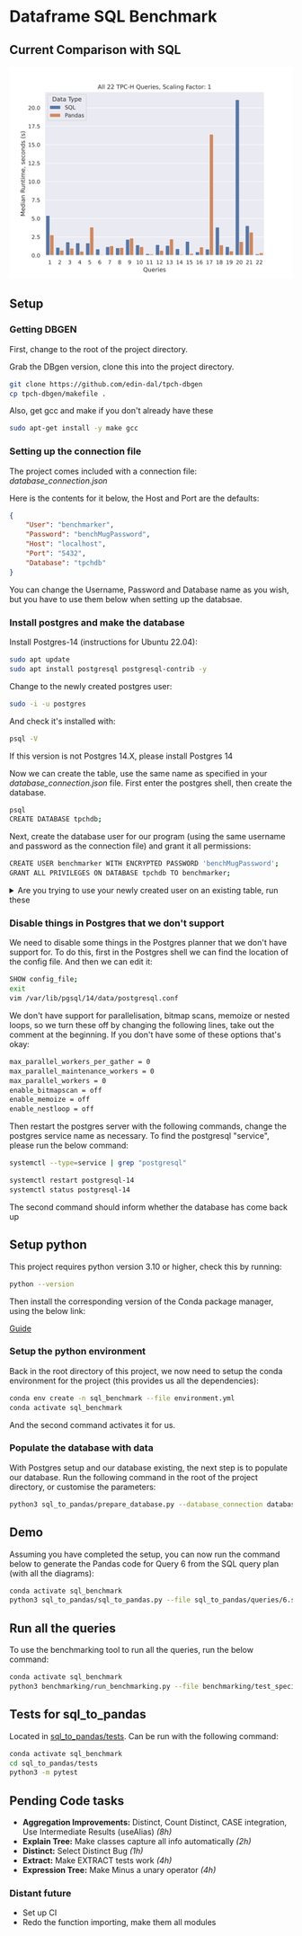 # Dataframe SQL Benchmark

## Current Comparison with SQL

![Comparison Table, Scaling Factor 1](benchmarking/analysis_results/all_queries_compare_queries.svg)

## Setup
### Getting DBGEN

First, change to the root of the project directory.

Grab the DBgen version, clone this into the project directory.

```bash
git clone https://github.com/edin-dal/tpch-dbgen
cp tpch-dbgen/makefile .
```

Also, get gcc and make if you don't already have these

```bash
sudo apt-get install -y make gcc
```

### Setting up the connection file

The project comes included with a connection file: _database\_connection.json_

Here is the contents for it below, the Host and Port are the defaults:

```json
{
    "User": "benchmarker",
    "Password": "benchMugPassword",
    "Host": "localhost",
    "Port": "5432",
    "Database": "tpchdb"
}
```

You can change the Username, Password and Database name as you wish, but you have to use them below when setting up the databsae.

### Install postgres and make the database

Install Postgres-14 (instructions for Ubuntu 22.04):

```bash
sudo apt update
sudo apt install postgresql postgresql-contrib -y
```

Change to the newly created postgres user:

```bash
sudo -i -u postgres
```

And check it's installed with:

```bash
psql -V
```

If this version is not Postgres 14.X, please install Postgres 14

Now we can create the table, use the same name as specified in your _database\_connection.json_ file. First enter the postgres shell, then create the database.

```bash
psql
CREATE DATABASE tpchdb;
```

Next, create the database user for our program (using the same username and password as the connection file) and grant it all permissions:

```bash
CREATE USER benchmarker WITH ENCRYPTED PASSWORD 'benchMugPassword';
GRANT ALL PRIVILEGES ON DATABASE tpchdb TO benchmarker;
```

<details>
<summary>Are you trying to use your newly created user on an existing table, run these</summary>


Assuming your user is: _benchmarker_.

```bash
GRANT ALL PRIVILEGES ON ALL TABLES IN SCHEMA public TO benchmarker;
GRANT ALL PRIVILEGES ON ALL SEQUENCES IN SCHEMA public TO benchmarker;


ALTER DEFAULT PRIVILEGES FOR USER benchmarker IN SCHEMA public GRANT SELECT, INSERT, UPDATE, DELETE ON TABLES TO benchmarker;
```
</details>

### Disable things in Postgres that we don't support

We need to disable some things in the Postgres planner that we don't have support for. To do this, first in the Postgres shell we can find the location of the config file. And then we can edit it:
```bash
SHOW config_file;
exit
vim /var/lib/pgsql/14/data/postgresql.conf
```

We don't have support for parallelisation, bitmap scans, memoize or nested loops, so we turn these off by changing the following lines, take out the comment at the beginning. If you don't have some of these options that's okay:

```bash
max_parallel_workers_per_gather = 0
max_parallel_maintenance_workers = 0
max_parallel_workers = 0
enable_bitmapscan = off
enable_memoize = off
enable_nestloop = off
```

Then restart the postgres server with the following commands, change the postgres service name as necessary. To find the postgresql "service", please run the below command:

```bash
systemctl --type=service | grep "postgresql"
```

```bash
systemctl restart postgresql-14
systemctl status postgresql-14
```

The second command should inform whether the database has come back up

## Setup python

This project requires python version 3.10 or higher, check this by running:

```bash
python --version
```

Then install the corresponding version of the Conda package manager, using the below link:

[Guide](https://docs.conda.io/projects/conda/en/latest/user-guide/install/linux.html)

### Setup the python environment

Back in the root directory of this project, we now need to setup the conda environment for the project (this provides us all the dependencies):

```bash
conda env create -n sql_benchmark --file environment.yml
conda activate sql_benchmark
```

And the second command activates it for us.

### Populate the database with data

With Postgres setup and our database existing, the next step is to populate our database. Run the following command in the root of the project directory, or customise the parameters:

```bash
python3 sql_to_pandas/prepare_database.py --database_connection database_connection.json --scaling_factor 1 --db_gen tpch-dbgen --data_storage data_storage --constants tpch-prep
```

## Demo

Assuming you have completed the setup, you can now run the command below to generate the Pandas code for Query 6 from the SQL query plan (with all the diagrams):

```bash
conda activate sql_benchmark
python3 sql_to_pandas/sql_to_pandas.py --file sql_to_pandas/queries/6.sql --output_location query_6 --name generated_query_6_pandas.py --db_file database_connection.json --use_numpy False
```

## Run all the queries

To use the benchmarking tool to run all the queries, run the below command:

```bash
conda activate sql_benchmark
python3 benchmarking/run_benchmarking.py --file benchmarking/test_specifications/all_queries_test.json --verbose
```

## Tests for sql_to_pandas

Located in [sql_to_pandas/tests](sql_to_pandas/tests). Can be run with the following command:

```bash
conda activate sql_benchmark
cd sql_to_pandas/tests
python3 -m pytest
```

## Pending Code tasks

- **Aggregation Improvements:** Distinct, Count Distinct, CASE integration, Use Intermediate Results (useAlias) _(8h)_
- **Explain Tree:** Make classes capture all info automatically _(2h)_
- **Distinct:** Select Distinct Bug _(1h)_
- **Extract:** Make EXTRACT tests work _(4h)_
- **Expression Tree:** Make Minus a unary operator _(4h)_

### Distant future

- Set up CI
- Redo the function importing, make them all modules
